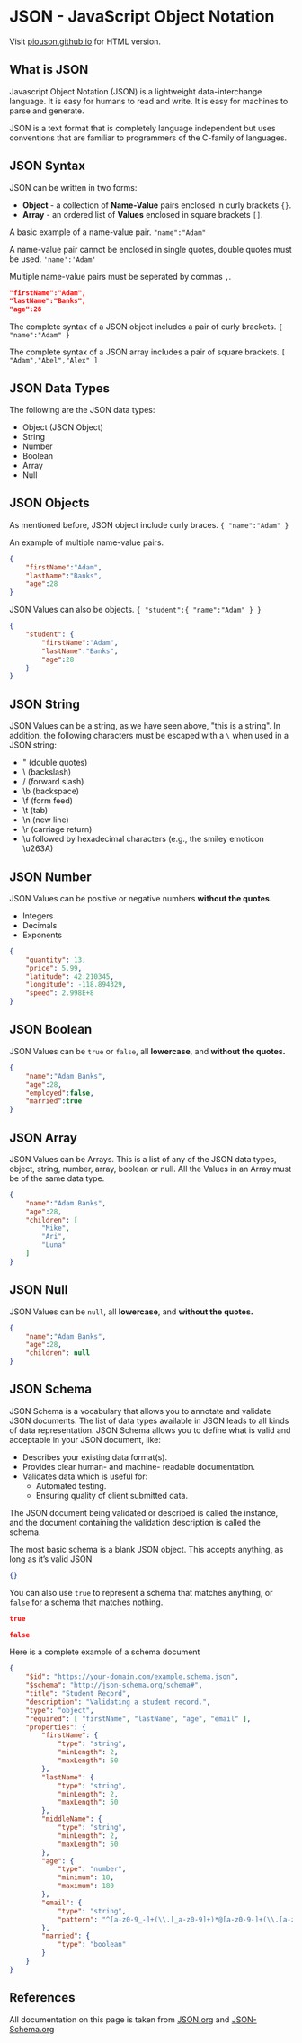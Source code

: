 # JSON - JavaScript Object Notation
Visit <a href="https://piouson.github.io/responsive-web-design/4-doc-page/" target="_blank">piouson.github.io</a> for HTML version.

## What is JSON
Javascript Object Notation (JSON) is a lightweight data-interchange language. It is easy for humans to read and write. It is easy for machines to parse and generate.

JSON is a text format that is completely language independent but uses conventions that are familiar to programmers of the C-family of languages.

## JSON Syntax
JSON can be written in two forms:
* **Object** - a collection of **Name-Value** pairs enclosed in curly brackets `{}`.
* **Array** - an ordered list of **Values** enclosed in square brackets `[]`.

A basic example of a name-value pair.
`"name":"Adam"`

A name-value pair cannot be enclosed in single quotes, double quotes must be used.
`'name':'Adam'`

Multiple name-value pairs must be seperated by commas `,`.
```json
"firstName":"Adam", 
"lastName":"Banks", 
"age":28
```

The complete syntax of a JSON object includes a pair of curly brackets.
`{ "name":"Adam" }`

The complete syntax of a JSON array includes a pair of square brackets.
`[ "Adam","Abel","Alex" ]`

## JSON Data Types
The following are the JSON data types:
* Object (JSON Object)
* String
* Number
* Boolean
* Array
* Null

## JSON Objects
As mentioned before, JSON object include curly braces.
`{ "name":"Adam" }`

An example of multiple name-value pairs.
```json
{
	"firstName":"Adam", 
	"lastName":"Banks", 
	"age":28
}
```

JSON Values can also be objects.
`{ "student":{ "name":"Adam" } }`
```json
{
	"student": {
		"firstName":"Adam", 
		"lastName":"Banks", 
		"age":28
	}
}
```

## JSON String
JSON Values can be a string, as we have seen above, "this is a string". 
In addition, the following characters must be escaped with a `\` when used in a JSON string:
* \" (double quotes)
* \\ (backslash)
* \/ (forward slash)
* \b (backspace)
* \f (form feed)
* \t (tab)
* \n (new line)
* \r (carriage return)
* \u followed by hexadecimal characters (e.g., the smiley emoticon \u263A)

## JSON Number
JSON Values can be positive or negative numbers **without the quotes.**
* Integers
* Decimals
* Exponents
```json
{
	"quantity": 13,
	"price": 5.99,
	"latitude": 42.210345,
	"longitude": -118.894329,
	"speed": 2.998E+8
}
```

## JSON Boolean
JSON Values can be `true` or `false`, all **lowercase**, and **without the quotes.**
```json
{
	"name":"Adam Banks",
	"age":28,
	"employed":false,
	"married":true
}
```

## JSON Array
JSON Values can be Arrays. This is a list of any of the JSON data types, object, string, number, array, boolean or null. All the Values in an Array must be of the same data type.
```json
{
	"name":"Adam Banks",
	"age":28,
	"children": [ 
		"Mike", 
		"Ari", 
		"Luna" 
	]
}
```

## JSON Null
JSON Values can be `null`, all **lowercase**, and **without the quotes.**
```json
{
	"name":"Adam Banks",
	"age":28,
	"children": null
}
```

## JSON Schema
JSON Schema is a vocabulary that allows you to annotate and validate JSON documents.
The list of data types available in JSON leads to all kinds of data representation. JSON Schema allows you to define what is valid and acceptable in your JSON document, like:
* Describes your existing data format(s).
* Provides clear human- and machine- readable documentation.
* Validates data which is useful for:
	* Automated testing.
	* Ensuring quality of client submitted data.

The JSON document being validated or described is called the instance, and the document containing the validation description is called the schema.

The most basic schema is a blank JSON object. This accepts anything, as long as it’s valid JSON
```json
{}
```

You can also use `true` to represent a schema that matches anything, or `false` for a schema that matches nothing.
```json
true
```

```json
false
```

Here is a complete example of a schema document
```json
{
	"$id": "https://your-domain.com/example.schema.json",
	"$schema": "http://json-schema.org/schema#",
	"title": "Student Record",
	"description": "Validating a student record.",
	"type": "object",
	"required": [ "firstName", "lastName", "age", "email" ],
	"properties": {
		"firstName": {
			"type": "string",
			"minLength": 2,
			"maxLength": 50
		},
		"lastName": {
			"type": "string",
			"minLength": 2,
			"maxLength": 50
		},
		"middleName": {
			"type": "string",
			"minLength": 2,
			"maxLength": 50
		},
		"age": {
			"type": "number",
			"minimum": 18,
			"maximum": 180
		},
		"email": {
			"type": "string",
			"pattern": "^[a-z0-9_-]+(\\.[_a-z0-9]+)*@[a-z0-9-]+(\\.[a-z0-9-]+)*(\\.[a-z]{2,10})$"
		},
		"married": {
			"type": "boolean"
		}
	}
}
```

## References
All documentation on this page is taken from [JSON.org](https://www.json.org) and [JSON-Schema.org](http://json-schema.org)